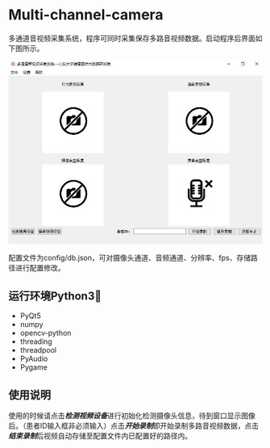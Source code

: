 # Multi-channel-camera

多通道音视频采集系统，程序可同时采集保存多路音视频数据。启动程序后界面如下图所示。
<div align="center"><img src="./images/main interface.jpg" /></div>


配置文件为config/db.json，可对摄像头通道、音频通道、分辨率、fps、存储路径进行配置修改。
## 运行环境Python3📃

- PyQt5
- numpy 
- opencv-python
- threading
- threadpool
- PyAudio
- Pygame


## 使用说明
使用的时候请点击***检测视频设备***进行初始化检测摄像头信息，待到窗口显示图像后。（患者ID输入框非必须输入）点击***开始录制***即开始录制多路音视频数据，点击***结束录制***后视频自动存储至配置文件内已配置好的路径内。
